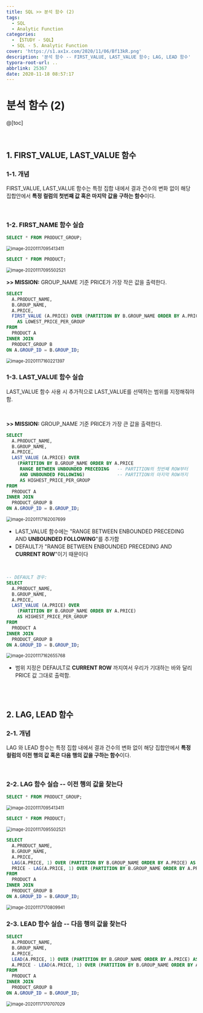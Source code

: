```yaml
---
title: SQL >> 분석 함수 (2)
tags:
  - SQL
  - Analytic Function
categories:
  - 【STUDY - SQL】
  - SQL - 5. Analytic Function
cover: 'https://s1.ax1x.com/2020/11/06/Bf13kR.png'
description: '분석 함수 -- FIRST_VALUE, LAST_VALUE 함수; LAG, LEAD 함수'
typora-root-url: ..
abbrlink: 25367
date: 2020-11-18 08:57:17
---
```


# 분석 함수 (2) 

@[toc]

<br />

## **1. FIRST_VALUE, LAST_VALUE 함수**

### 1-1. 개념

FIRST_VALUE, LAST_VALUE 함수는 특정 집합 내에서 결과 건수의 변화 없이 해당 집합안에서 **특정 컬럼의 첫번째 값 혹은 마지막 값을 구하는 함수**이다.

<br />

### 1-2. FIRST_NAME 함수 실습

```SQL
SELECT * FROM PRODUCT_GROUP;
```

<img src="/images/S-SQL-Analytic-Function-2/image-20201117095413411.png" alt="image-20201117095413411" style="zoom:80%;" />

<br />

```SQL
SELECT * FROM PRODUCT;
```

<img src="/images/S-SQL-Analytic-Function-2/image-20201117095502521.png" alt="image-20201117095502521" style="zoom:80%;" />

<br />

**\>> MISSION:** GROUP_NAME 기준 PRICE가 가장 작은 값을 출력한다.

```SQL
SELECT
  A.PRODUCT_NAME,
  B.GROUP_NAME,
  A.PRICE,
  FIRST_VALUE (A.PRICE) OVER (PARTITION BY B.GROUP_NAME ORDER BY A.PRICE)
    AS LOWEST_PRICE_PER_GROUP
FROM
  PRODUCT A
INNER JOIN 
  PRODUCT_GROUP B
ON A.GROUP_ID = B.GROUP_ID;
```

<img src="/images/S-SQL-Analytic-Function-2/image-20201117160221397.png" alt="image-20201117160221397" style="zoom:80%;" />

<br />

### 1-3. LAST_VALUE 함수 실습

LAST_VALUE 함수 사용 시 추가적으로 LAST_VALUE를 선택하는 범위를 지정해줘야 함.

<br />

**\>> MISSION:** GROUP_NAME 기준 PRICE가 가장 큰 값을 출력한다.

```SQL
SELECT
  A.PRODUCT_NAME,
  B.GROUP_NAME,
  A.PRICE,
  LAST_VALUE (A.PRICE) OVER 
    (PARTITION BY B.GROUP_NAME ORDER BY A.PRICE
     RANGE BETWEEN UNBOUNDED PRECEDING   -- PARTITION의 첫번째 ROW부터
     AND UNBOUNDED FOLLOWING)            -- PARTITION의 마지막 ROW까지
     AS HIGHEST_PRICE_PER_GROUP
FROM
  PRODUCT A
INNER JOIN 
  PRODUCT_GROUP B
ON A.GROUP_ID = B.GROUP_ID;
```

<img src="/images/S-SQL-Analytic-Function-2/image-20201117162007699.png" alt="image-20201117162007699" style="zoom:80%;" />

<br />

* LAST_VALUE 함수에는 "RANGE BETWEEN ENBOUNDED PRECEDING AND **UNBOUNDED FOLLOWING**"를 추가함
* DEFAULT가 "RANGE BETWEEN ENBOUNDED PRECEDING AND **CURRENT ROW**"이기 때문이다

<br />

```SQL
-- DEFAULT 경우:
SELECT
  A.PRODUCT_NAME,
  B.GROUP_NAME,
  A.PRICE,
  LAST_VALUE (A.PRICE) OVER 
    (PARTITION BY B.GROUP_NAME ORDER BY A.PRICE)            
    AS HIGHEST_PRICE_PER_GROUP
FROM
  PRODUCT A
INNER JOIN 
  PRODUCT_GROUP B
ON A.GROUP_ID = B.GROUP_ID;
```

<img src="/images/S-SQL-Analytic-Function-2/image-20201117162655768.png" alt="image-20201117162655768" style="zoom:80%;" />

<br />

* 범위 지정은 DEFAULT로 **CURRENT ROW** 까지여서 우리가 기대하는 바와 달리 PRICE 값 그대로 출력함.

<br />

<br />

## **2. LAG, LEAD 함수**

### 2-1. 개념

LAG 와 LEAD 함수는 특정 집합 내에서 결과 건수의 변화 없이 해당 집합안에서 **특정 컬럼의 이전 행의 값 혹은 다음 행의 값을 구하는 함수**이다.

<br />

### 2-2. LAG 함수 실습 -- 이전 행의 값을 찾는다

```SQL
SELECT * FROM PRODUCT_GROUP;
```

<img src="/images/S-SQL-Analytic-Function-2/image-20201117095413411.png" alt="image-20201117095413411" style="zoom:80%;" />

<br />

```SQL
SELECT * FROM PRODUCT;
```

<img src="/images/S-SQL-Analytic-Function-2/image-20201117095502521.png" alt="image-20201117095502521" style="zoom:80%;" />

<br />

```SQL
SELECT
  A.PRODUCT_NAME,
  B.GROUP_NAME,
  A.PRICE,
  LAG(A.PRICE, 1) OVER (PARTITION BY B.GROUP_NAME ORDER BY A.PRICE) AS PREV_PRICE,
  PRICE - LAG(A.PRICE, 1) OVER (PARTITION BY B.GROUP_NAME ORDER BY A.PRICE) AS CUR_PREV_DIFF
FROM
  PRODUCT A
INNER JOIN
  PRODUCT_GROUP B
ON A.GROUP_ID = B.GROUP_ID;
```

<img src="/images/S-SQL-Analytic-Function-2/image-20201117170809941.png" alt="image-20201117170809941" style="zoom:80%;" />

<br />

### 2-3. LEAD 함수 실습 -- 다음 행의 값을 찾는다

```SQL
SELECT
  A.PRODUCT_NAME,
  B.GROUP_NAME,
  A.PRICE,
  LEAD(A.PRICE, 1) OVER (PARTITION BY B.GROUP_NAME ORDER BY A.PRICE) AS NEXT_PRICE,
  A.PRICE - LEAD(A.PRICE, 1) OVER (PARTITION BY B.GROUP_NAME ORDER BY A.PRICE) AS CUR_NEXT_DIFF
FROM
  PRODUCT A
INNER JOIN 
  PRODUCT_GROUP B
ON A.GROUP_ID = B.GROUP_ID;
```

<img src="/images/S-SQL-Analytic-Function-2/image-20201117170707029.png" alt="image-20201117170707029" style="zoom:80%;" />

<br />

<br />